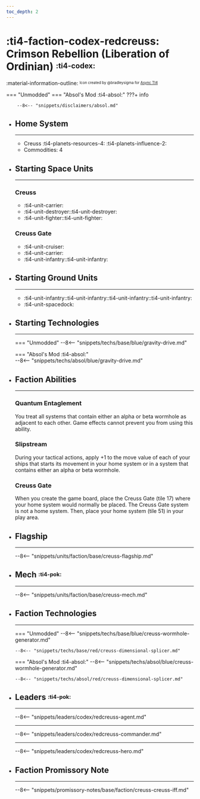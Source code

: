 ```yaml
---
toc_depth: 2
---
```


# :ti4-faction-codex-redcreuss: Crimson Rebellion (Liberation of Ordinian) <sup><sub>:ti4-codex:</sub></sup>
:material-information-outline: <sup><sub>Icon created by @bradleysigma for [Async TI4](https://github.com/AsyncTI4/TI4_map_generator_bot/blob/master/src/main/resources/emojis/factions/pok/RedCreuss.png)</sub></sup>

=== "Unmodded"
=== "Absol's Mod :ti4-absol:" 
    ???+ info

        --8<-- "snippets/disclaimers/absol.md"

<div class="grid cards" markdown>

-   ## __Home System__

    ---

    * Creuss :ti4-planets-resources-4: :ti4-planets-influence-2:
    * Commodities: 4

</div>

<div class="grid cards" markdown>

-   ## __Starting Space Units__

    ---
    ### Creuss

    * :ti4-unit-carrier:
    * :ti4-unit-destroyer::ti4-unit-destroyer:
    * :ti4-unit-fighter::ti4-unit-fighter:

    ### Creuss Gate

    * :ti4-unit-cruiser:
    * :ti4-unit-carrier:
    * :ti4-unit-infantry::ti4-unit-infantry:

-   ## __Starting Ground Units__

    ---

    * :ti4-unit-infantry::ti4-unit-infantry::ti4-unit-infantry::ti4-unit-infantry:
    * :ti4-unit-spacedock:

-   ## __Starting Technologies__

    ---
    === "Unmodded"
        --8<-- "snippets/techs/base/blue/gravity-drive.md"

    === "Absol's Mod :ti4-absol:"  
        --8<-- "snippets/techs/absol/blue/gravity-drive.md"

-   ## __Faction Abilities__

    ---
    ### **Quantum Entaglement**
    
    You treat all systems that contain either an alpha or beta wormhole as adjacent to each other. Game effects cannot prevent you from using this ability.

    ### **Slipstream**
    
    During your tactical actions, apply +1 to the move value of each of your ships that starts its movement in your home system or in a system that contains either an alpha or beta wormhole.

    ### **Creuss Gate**
    
    When you create the game board, place the Creuss Gate (tile 17) where your home system would normally be placed. The Creuss Gate system is not a home system. 
    Then, place your home system (tile 51) in your play area.

-   ## __Flagship__

    ---
    --8<-- "snippets/units/faction/base/creuss-flagship.md"

-   ## __Mech__ <sup><sub>:ti4-pok:</sub></sup>

    ---
    --8<-- "snippets/units/faction/base/creuss-mech.md"

</div>

<div class="grid cards" markdown>

-   ## __Faction Technologies__

    ---
    === "Unmodded"
        --8<-- "snippets/techs/base/blue/creuss-wormhole-generator.md"

        --8<-- "snippets/techs/base/red/creuss-dimensional-splicer.md"

    === "Absol's Mod :ti4-absol:"
        --8<-- "snippets/techs/absol/blue/creuss-wormhole-generator.md"

        --8<-- "snippets/techs/absol/red/creuss-dimensional-splicer.md"

-   ## __Leaders__ <sup><sub>:ti4-pok:</sub></sup>

    ---
    
    --8<-- "snippets/leaders/codex/redcreuss-agent.md"

    ---

    --8<-- "snippets/leaders/codex/redcreuss-commander.md"

    ---

    --8<-- "snippets/leaders/codex/redcreuss-hero.md"

-   ## __Faction Promissory Note__

    ---
    --8<-- "snippets/promissory-notes/base/faction/creuss-creuss-iff.md"

</div>